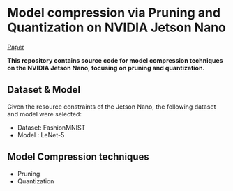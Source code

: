 # Model compression via Pruning and Quantization on NVIDIA Jetson Nano

[Paper](https://drive.google.com/file/d/1xVQjVuJvFmD0Yktru4ozkDjvm9NZkePI/view?usp=drive_link)

**This repository contains source code for model compression techniques on the NVIDIA Jetson Nano, focusing on pruning and quantization.**

## Dataset & Model
Given the resource constraints of the Jetson Nano, the following dataset and model were selected:
- Dataset: FashionMNIST
- Model  : LeNet-5


## Model Compression techniques
- Pruning 
- Quantization


